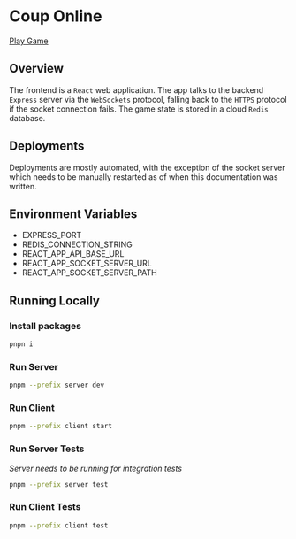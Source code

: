 # Coup Online

[Play Game](https://coup-game-online.vercel.app)

## Overview
The frontend is a `React` web application. The app talks to the backend `Express` server via the `WebSockets` protocol, falling back to the `HTTPS` protocol if the socket connection fails. The game state is stored in a cloud `Redis` database.

## Deployments
Deployments are mostly automated, with the exception of the socket server which needs to be manually restarted as of when this documentation was written.

## Environment Variables
- EXPRESS_PORT
- REDIS_CONNECTION_STRING
- REACT_APP_API_BASE_URL
- REACT_APP_SOCKET_SERVER_URL
- REACT_APP_SOCKET_SERVER_PATH

## Running Locally

### Install packages
```sh
pnpn i
```

### Run Server
```sh
pnpm --prefix server dev
```

### Run Client
```sh
pnpm --prefix client start
```

### Run Server Tests
*Server needs to be running for integration tests*
```sh
pnpm --prefix server test
```

### Run Client Tests
```sh
pnpm --prefix client test
```
